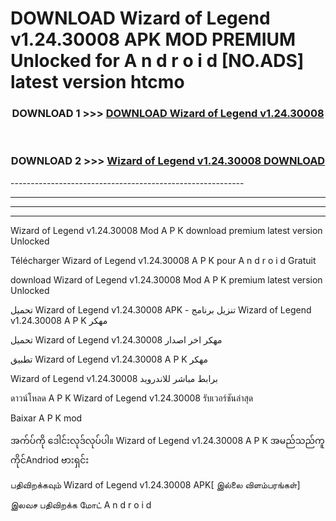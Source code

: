 # DOWNLOAD Wizard of Legend v1.24.30008  APK MOD PREMIUM Unlocked for A n d r o i d [NO.ADS] latest version htcmo 



<div align="center">

<h3>DOWNLOAD 1 >>> <a href="https://getmod2.web.app/?judul=Wizard of Legend v1.24.30008 ">DOWNLOAD Wizard of Legend v1.24.30008 </a></h3><br>

<h3>DOWNLOAD 2 >>> <a href="https://getmod2.web.app/?judul=Wizard of Legend v1.24.30008 ">Wizard of Legend v1.24.30008  DOWNLOAD </a></h3>

</div>
----------------------------------------------------------

----------------------------------------------------------

----------------------------------------------------------

----------------------------------------------------------

Wizard of Legend v1.24.30008  Mod A P K download premium latest version Unlocked

Télécharger Wizard of Legend v1.24.30008  A P K pour A n d r o i d Gratuit

download Wizard of Legend v1.24.30008  Mod A P K premium latest version Unlocked

تحميل Wizard of Legend v1.24.30008  APK - تنزيل برنامج Wizard of Legend v1.24.30008  A P K مهكر

تحميل Wizard of Legend v1.24.30008  مهكر اخر اصدار

تطبيق Wizard of Legend v1.24.30008  A P K مهكر

Wizard of Legend v1.24.30008  برابط مباشر للاندرويد

ดาวน์โหลด A P K Wizard of Legend v1.24.30008  รับเวอร์ชันล่าสุด

Baixar A P K mod

အက်ပ်ကို ဒေါင်းလုဒ်လုပ်ပါ။ Wizard of Legend v1.24.30008  A P K အမည်သည်ကူကိုင်Andriod ဗားရှင်း

பதிவிறக்கவும் Wizard of Legend v1.24.30008  APK[ இல்லை விளம்பரங்கள்] 
 
இலவச பதிவிறக்க மோட் A n d r o i d



